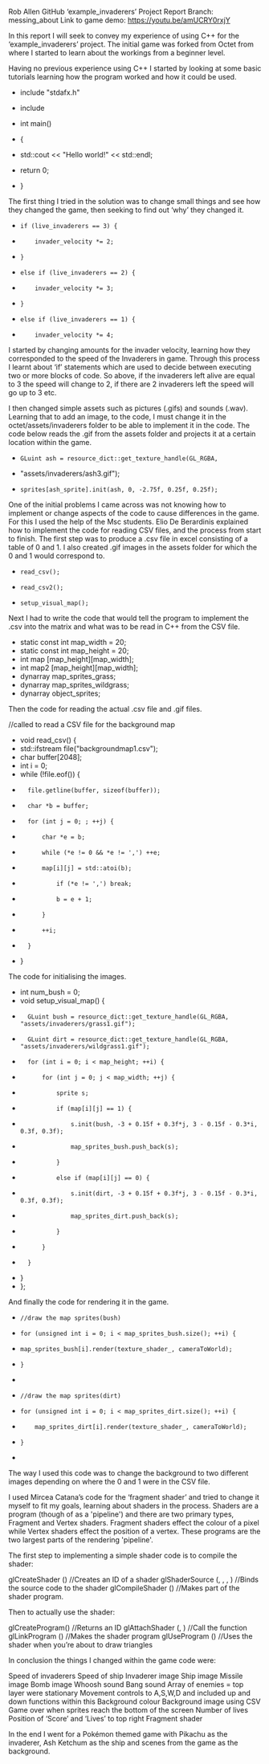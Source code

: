 Rob Allen GitHub ‘example_invaderers’ Project Report
Branch: messing_about
Link to game demo: https://youtu.be/amUCRY0rxjY

In this report I will seek to convey my experience of using C++ for the ‘example_invaderers’ project. The initial game was forked from Octet from where I started to learn about the workings from a beginner level.

Having no previous experience using C++ I started by looking at some basic tutorials learning how the program worked and how it could be used.

+ include "stdafx.h"
+ include <iostream>

+ int main()
+ {
+ std::cout << "Hello world!" << std::endl;
+ return 0;
+ }

The first thing I tried in the solution was to change small things and see how they changed the game, then seeking to find out ‘why’ they changed it.

+	  if (live_invaderers == 3) {
+		  invader_velocity *= 2;
+	  }
+	  else if (live_invaderers == 2) {
+		  invader_velocity *= 3;
+	  }
+	  else if (live_invaderers == 1) {
+		  invader_velocity *= 4;

I started by changing amounts for the invader velocity, learning how they corresponded to the speed of the Invaderers in game. Through this process I learnt about ‘if’ statements which are used to decide between executing two or more blocks of code. So above, if the invaderers left alive are equal to 3 the speed will change to 2, if there are 2 invaderers left the speed will go up to 3 etc. 

I then changed simple assets such as pictures (.gifs) and sounds (.wav). Learning that to add an image, to the code, I must change it in the octet/assets/invaderers folder to be able to implement it in the code. The code below reads the .gif from the assets folder and projects it at a certain location within the game.

+	  GLuint ash = resource_dict::get_texture_handle(GL_RGBA, 
+	"assets/invaderers/ash3.gif");	  
+	  sprites[ash_sprite].init(ash, 0, -2.75f, 0.25f, 0.25f);

One of the initial problems I came across was not knowing how to implement or change aspects of the code to cause differences in the game. For this I used the help of the Msc students. Elio De Berardinis explained how to implement the code for reading CSV files, and the process from start to finish.
The first step was to produce a .csv file in excel consisting of a table of 0 and 1. I also created .gif images in the assets folder for which the 0 and 1 would correspond to.

+	  read_csv();
+	  read_csv2();
+	  setup_visual_map();

Next I had to write the code that would tell the program to implement the .csv into the matrix and what was to be read in C++ from the CSV file.

+	static const int map_width = 20;
+	static const int map_height = 20;
+ 	int map [map_height][map_width];
+ 	int map2 [map_height][map_width];
+	dynarray<sprite> map_sprites_grass;
+	dynarray<sprite> map_sprites_wildgrass;
+	dynarray<sprite> object_sprites;
 	
Then the code for reading the actual .csv file and .gif files. 

//called to read a CSV file for the background map
+	void read_csv() {
+	std::ifstream file("backgroundmap1.csv");
+	char buffer[2048];
+	int i = 0;
+	while (!file.eof()) {
+		file.getline(buffer, sizeof(buffer));
+		char *b = buffer;
+		for (int j = 0; ; ++j) {
+			char *e = b;
+			while (*e != 0 && *e != ',') ++e;
+			map[i][j] = std::atoi(b);
+				if (*e != ',') break;
+				b = e + 1;
+			}
+			++i;
+		}
+	}
 
The code for initialising the images.

+	int num_bush = 0;
+	void setup_visual_map() {
+		GLuint bush = resource_dict::get_texture_handle(GL_RGBA, "assets/invaderers/grass1.gif");
+		GLuint dirt = resource_dict::get_texture_handle(GL_RGBA, "assets/invaderers/wildgrass1.gif");
+		for (int i = 0; i < map_height; ++i) {
+			for (int j = 0; j < map_width; ++j) {
+				sprite s;
+				if (map[i][j] == 1) {
+					s.init(bush, -3 + 0.15f + 0.3f*j, 3 - 0.15f - 0.3*i, 0.3f, 0.3f);
+					map_sprites_bush.push_back(s);
+				}
+				else if (map[i][j] == 0) {
+					s.init(dirt, -3 + 0.15f + 0.3f*j, 3 - 0.15f - 0.3*i, 0.3f, 0.3f);
+					map_sprites_dirt.push_back(s);
+				}
+			}
+		}
+	}
+  };

And finally the code for rendering it in the game. 

+	  //draw the map sprites(bush)
+	  for (unsigned int i = 0; i < map_sprites_bush.size(); ++i) {
+	  map_sprites_bush[i].render(texture_shader_, cameraToWorld);
+	  }
+
+	  //draw the map sprites(dirt)
+	  for (unsigned int i = 0; i < map_sprites_dirt.size(); ++i) {
+		  map_sprites_dirt[i].render(texture_shader_, cameraToWorld);
+	  }
+

The way I used this code was to change the background to two different images depending on where the 0 and 1 were in the CSV file.

I used Mircea Catana’s code for the ‘fragment shader’ and tried to change it myself to fit my goals, learning about shaders in the process. 
Shaders are a program (though of as a 'pipeline') and there are two primary types, Fragment and Vertex shaders. Fragment shaders effect the colour of a pixel while Vertex shaders effect the position of a vertex. These programs are the two largest parts of the rendering 'pipeline'.

The first step to implementing a simple shader code is to compile the shader:

<GLuint> glCreateShader (<type>)
//Creates an ID of a shader
glShaderSource (<id>, <count>, <src code>, <lengths>)
//Binds the source code to the shader
glCompileShader (<id>)
//Makes part of the shader program.

Then to actually use the shader:

<GLuint> glCreateProgram()
//Returns an ID
glAttachShader (<prog ID>, <shader ID>)
//Call the function
glLinkProgram (<prog ID>)
//Makes the shader program
glUseProgram (<prog ID>)
//Uses the shader when you’re about to draw triangles

In conclusion the things I changed within the game code were:

Speed of invaderers
Speed of ship
Invaderer image 
Ship image
Missile image
Bomb image
Whoosh sound
Bang sound
Array of enemies = top layer were stationary
Movement controls to A,S,W,D and included up and down functions within this
Background colour
Background image using CSV
Game over when sprites reach the bottom of the screen
Number of lives
Position of ‘Score’ and ‘Lives’ to top right
Fragment shader

In the end I went for a Pokémon themed game with Pikachu as the invaderer, Ash Ketchum as the ship and scenes from the game as the background.



